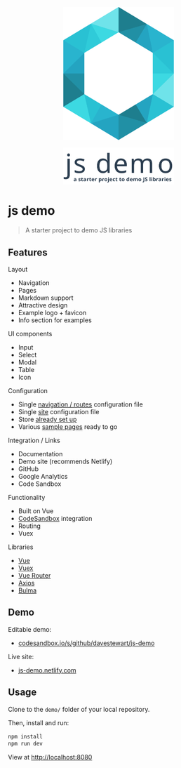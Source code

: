 <p align="center"><img src="demo/src/assets/logo.svg" width="50%"></p>
<p align="center"><img src="demo/src/assets/title.svg" width="50%"></p>

# js demo

> A starter project to demo JS libraries

## Features

Layout

- Navigation
- Pages
- Markdown support
- Attractive design
- Example logo + favicon
- Info section for examples

UI components

- Input
- Select
- Modal
- Table
- Icon

Configuration

- Single [navigation / routes](https://github.com/davestewart/js-demo/blob/master/src/app/config/navgation.js) configuration file
- Single [site](https://github.com/davestewart/js-demo/blob/master/src/app/config/site.js) configuration file
- Store [already set up](https://github.com/davestewart/js-demo/blob/master/src/app/data/store.js)
- Various [sample pages](https://github.com/davestewart/js-demo/tree/master/src/app/pages) ready to go

Integration / Links

- Documentation
- Demo site (recommends Netlify)
- GitHub
- Google Analytics
- Code Sandbox


Functionality

- Built on Vue
- [CodeSandbox](https://codesandbox.io/) integration
- Routing
- Vuex

Libraries

- [Vue](https://vuejs.org/)
- [Vuex](https://vuex.vuejs.org/)
- [Vue Router](https://router.vuejs.org/)
- [Axios](https://github.com/axios/axios)
- [Bulma](https://bulma.io/)

## Demo

Editable demo:

- [codesandbox.io/s/github/davestewart/js-demo](https://codesandbox.io/s/github/davestewart/js-demo)

Live site:

- [js-demo.netlify.com](https://js-demo.netlify.com)

## Usage

Clone to the `demo/` folder of your local repository.

Then, install and run:

```bash
npm install
npm run dev
```

View at [http://localhost:8080](http://localhost:8080)


